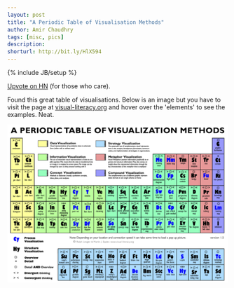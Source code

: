 ```yaml
---
layout: post
title: "A Periodic Table of Visualisation Methods"
author: Amir Chaudhry
tags: [misc, pics]
description:
shorturl: http://bit.ly/HlX594
---
```

{% include JB/setup %}

[Upvote on HN](http://news.ycombinator.com/item?id=1601068 "Upvote article on HN") (for those who care).

Found this great table of visualisations. Below is an image but you have
to visit the page at [visual-literacy.org](http://www.visual-literacy.org/periodic_table/periodic_table.html "Periodic Table of Visualisations") and hover over the 'elements' to see the examples. Neat.

[![Vizualisation Methods](/images/VizMethdCrop.png)](/images/VizMethdCrop.png)
